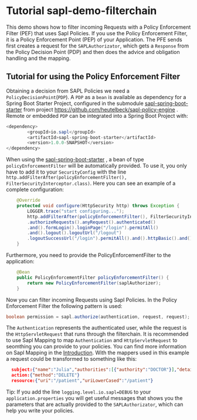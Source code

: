 # Tutorial  sapl-demo-filterchain

This demo shows how to filter incoming Requests with a Policy Enforcement Filter (PEF) that uses Sapl Policies. If you use the Policy Enforcement Filter, it is a Policy Enforcement Point (PEP) of your Application. The PFE sends first creates a request for the `SAPLAuthorizator`, which gets a `Response` from the Policy Decision Point (PDP) and then does the advice and obligation handling and the mapping.

## Tutorial for using the Policy Enforcement Filter

Obtaining a decision from SAPL Policies we need a `PolicyDecisionPoint`(`PDP`). A `PDP` as a `bean`  is  available as dependency for
a Spring Boot Starter Project, configured in the submodule [sapl-spring-boot-starter](https://github.com/heutelbeck/sapl-policy-engine/tree/master/sapl-spring-boot-starter)
from project <https://github.com/heutelbeck/sapl-policy-engine> .
Remote or embedded `PDP` can be integrated into a Spring Boot Project with:

```java
<dependency>
        <groupId>io.sapl</groupId>
        <artifactId>sapl-spring-boot-starter</artifactId>
        <version>1.0.0-SNAPSHOT</version>
</dependency>
```


When using the [sapl-spring-boot-starter](https://github.com/heutelbeck/sapl-policy-engine/tree/master/sapl-spring-boot-starter) , a bean of type `policyEnforcementFilter` will be automatically provided. To use it, you only have to add it to your `SecurityConfig` with the line `http.addFilterAfter(policyEnforcementFilter(), FilterSecurityInterceptor.class)`. Here you can see an example of a complete configuration:

```java
	@Override
	protected void configure(HttpSecurity http) throws Exception {
		LOGGER.trace("start configuring...");
		http.addFilterAfter(policyEnforcementFilter(), FilterSecurityInterceptor.class)
		.authorizeRequests().anyRequest().authenticated()
		.and().formLogin().loginPage("/login").permitAll()
		.and().logout().logoutUrl("/logout")
		.logoutSuccessUrl("/login").permitAll().and().httpBasic().and().csrf().disable();
	}
```

Furthermore, you need to provide the PolicyEnforcementFilter to the application:

```java
	@Bean
	public PolicyEnforcementFilter policyEnforcementFilter() {
		return new PolicyEnforcementFilter(saplAuthorizer);
	}
```

Now you can filter incoming Requests using Sapl Policies. In the Policy Enforcement Filter the following pattern is used:

```java
boolean permission = sapl.authorize(authentication, request, request);
```

The `Authentication` represents the authenticated user, while the request is the `HttpServletRequest` that runs through the filterchain. It is recommended to use Sapl Mapping to map `Authentication` and `HttpServletRequest` to seomthing you can provide to your policies. You can find more information on Sapl Mapping in the [Introduction](https://github.com/heutelbeck/sapl-demos/blob/master/docs/src/asciidoc/tutorial.adoc). With the mappers used in this example a request could be transformed to something like this:

```json
  subject:{"name":"Julia","authorities":[{"authority":"DOCTOR"}],"details":null} 
  action:{"method":"DELETE"} 
  resource:{"uri":"/patient","uriLowerCased":"/patient"}
```

Tip: If you add the line `logging.level.io.sapl=DEBUG` to your `application.properties` you will get useful messages that shows you the parameters that are actually provided to the `SAPLAuthorizator`, which can help you write your policies.

